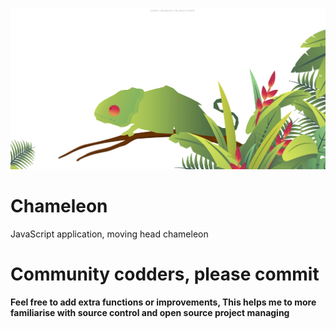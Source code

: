 ![](https://github.com/ibnzUK/Chameleon/blob/master/images/chameleon.png)


# Chameleon
JavaScript application, moving head chameleon 

# Community codders, please commit
__Feel free to add extra functions or improvements, This helps me to more familiarise with source control and open source project managing__
